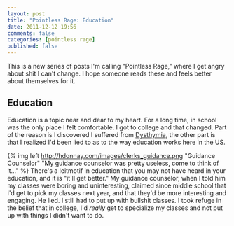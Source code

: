 ```yaml
---
layout: post
title: "Pointless Rage: Education"
date: 2011-12-12 19:56
comments: false
categories: [pointless rage]
published: false
---
```

This is a new series of posts I'm calling "Pointless Rage," where I get angry about shit I can't change. I hope someone reads these and feels better about themselves for it.

Education
---------

Education is a topic near and dear to my heart. For a long time, in school was the only place I felt comfortable. I got to college and that changed. Part of the reason is I discovered I suffered from [Dysthymia][dys], the other part is that I realized I'd been lied to as to the way education works here in the US.

{% img left http://hdonnay.com/images/clerks_guidance.png "Guidance Counselor" "My guidance counselor was pretty useless, come to think of it..." %}
There's a leitmotif in education that you may not have heard in your education, and it is "it'll get better." My guidance counselor, when I told him my classes were boring and uninteresting, claimed since middle school that I'd get to pick my classes next year, and that they'd be more interesting and engaging. He lied. I still had to put up with bullshit classes. I took refuge in the belief that in college, I'd *really* get to specialize my classes and not put up with things I didn't want to do.



[dys]: http://en.wikipedia.org/wiki/Dysthymia